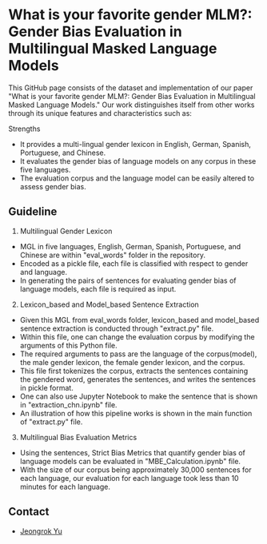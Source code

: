 # What is your favorite gender MLM?: Gender Bias Evaluation in Multilingual Masked Language Models

This GitHub page consists of the dataset and implementation of our paper "What is your favorite gender MLM?: Gender Bias Evaluation in Multilingual Masked Language Models."
Our work distinguishes itself from other works through its unique features and characteristics such as: 


Strengths
* It provides a multi-lingual gender lexicon in English, German, Spanish, Portuguese, and Chinese. 
* It evaluates the gender bias of language models on any corpus in these five languages. 
* The evaluation corpus and the language model can be easily altered to assess gender bias.

## Guideline 

1. Multilingual Gender Lexicon

* MGL in five languages, English, German, Spanish, Portuguese, and Chinese are within "eval_words" folder in the repository.
* Encoded as a pickle file, each file is classified with respect to gender and language.
* In generating the pairs of sentences for evaluating gender bias of language models, each file is required as input.

2. Lexicon_based and Model_based Sentence Extraction

* Given this MGL from eval_words folder, lexicon_based and model_based sentence extraction is conducted through "extract.py" file.  
* Within this file, one can change the evaluation corpus by modifying the arguments of this Python file.
* The required arguments to pass are the language of the corpus(model), the male gender lexicon, the female gender lexicon, and the corpus.
* This file first tokenizes the corpus, extracts the sentences containing the gendered word, generates the sentences, and writes the sentences in pickle format.
* One can also use Jupyter Notebook to make the sentence that is shown in "extraction_chn.ipynb" file.
* An illustration of how this pipeline works is shown in the main function of "extract.py" file.

3. Multilingual Bias Evaluation Metrics

* Using the sentences, Strict Bias Metrics that quantify gender bias of language models can be evaluated in "MBE_Calculation.ipynb" file.
* With the size of our corpus being approximately 30,000 sentences for each language, our evaluation for each language took less than 10 minutes for each language.

## Contact

* [Jeongrok Yu](https://www.emorynlp.org/bachelors/jeongrok-yu)
